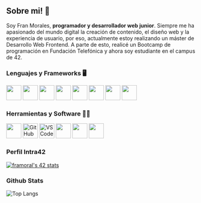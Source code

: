 ## Sobre mi! 💬
Soy Fran Morales, <b>programador y desarrollador web junior</b>. Siempre me ha apasionado del mundo digital la creación de contenido, el diseño web y la experiencia de usuario, por eso, actualmente estoy realizando un máster de Desarrollo Web Frontend. A parte de esto, realicé un Bootcamp de programación en Fundación Telefónica y ahora soy estudiante en el campus de 42.  

### Lenguajes y Frameworks 🖥️
<p align="left">
<img src="https://cdn.jsdelivr.net/gh/devicons/devicon/icons/html5/html5-original.svg" width="40" height="40"/> 
<img src="https://cdn.jsdelivr.net/gh/devicons/devicon/icons/css3/css3-original.svg" width="40" height="40"/> 
<img src="https://cdn.jsdelivr.net/gh/devicons/devicon/icons/javascript/javascript-original.svg" width="40" height="40"/> 
<img src="https://cdn.jsdelivr.net/gh/devicons/devicon/icons/bootstrap/bootstrap-original.svg" width="40" height="40"/> 
<img src="https://cdn.jsdelivr.net/gh/devicons/devicon/icons/c/c-original.svg" width="40" height="40"/>
<img src="https://cdn.jsdelivr.net/gh/devicons/devicon/icons/jquery/jquery-plain-wordmark.svg" width="40" height="40"/>
<img src="https://cdn.jsdelivr.net/gh/devicons/devicon/icons/nodejs/nodejs-original.svg" width="40" height="40"/>
<img src="https://cdn.jsdelivr.net/gh/devicons/devicon/icons/angularjs/angularjs-original.svg" width="40" height="40"/>
</p>

### Herramientas y Software 👨‍💻
<p align="left">
<img src="https://cdn.jsdelivr.net/gh/devicons/devicon/icons/git/git-original.svg" width="40" height="40"/> 
<a href="https://github.com/"><img src="https://skillicons.dev/icons?i=github" alt="GitHub logo" width="40" height="40"/></a>
<a href="https://code.visualstudio.com/"><img src="https://skillicons.dev/icons?i=vscode" alt="VSCode logo" width="40" height="40"/></a> 
<img src="https://cdn.jsdelivr.net/gh/devicons/devicon/icons/figma/figma-original.svg" width=40" height="40"/> 
<img src="https://cdn.jsdelivr.net/gh/devicons/devicon/icons/photoshop/photoshop-plain.svg" width="40" height="40"/> 
<img src="https://cdn.jsdelivr.net/gh/devicons/devicon/icons/illustrator/illustrator-plain.svg" width="40" height="40"/>
</p>


### Perfil Intra42
[![framoral's 42 stats](https://badge.mediaplus.ma/darkblue/framoral)](https://github.com/oakoudad/badge42)
                                                                                                                      
### Github Stats
![Top Langs](https://github-readme-stats.vercel.app/api/top-langs/?username=MoralesFG&layout=compact&theme=white&hide_border=false)


<!--
**MoralesFG/MoralesFG** is a ✨ _special_ ✨ repository because its `README.md` (this file) appears on your GitHub profile.

Here are some ideas to get you started:

- 🔭 I’m currently working on ...
- 🌱 I’m currently learning ...
- 👯 I’m looking to collaborate on ...
- 🤔 I’m looking for help with ...
- 💬 Ask me about ...
- 📫 How to reach me: ...
- 😄 Pronouns: ...
- ⚡ Fun fact: ...
-->
